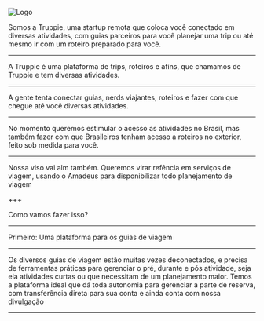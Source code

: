 ![Logo](https://truppie.com/assets/logo-flat-8815ef3639e143731f00922704c9fa09d5fc311e5433207cf6e8ca136d4edf32.png)

Somos a Truppie, uma startup remota que coloca você conectado em diversas atividades, com guias parceiros para você planejar uma trip ou até mesmo ir com um roteiro preparado para você.

---

A Truppie é uma plataforma de trips, roteiros e afins, que chamamos de Truppie e tem diversas atividades.

---

A gente tenta conectar guias, nerds viajantes, roteiros e fazer com que chegue até você diversas atividades.

---

No momento queremos estimular o acesso as atividades no Brasil, mas também fazer com que Brasileiros tenham acesso a roteiros no exterior, feito sob medida para você.

---

Nossa viso vai alm também. Queremos virar refência em serviços de viagem, usando o Amadeus para disponibilizar todo planejamento de viagem

+++

Como vamos fazer isso?

---

Primeiro: Uma plataforma para os guias de viagem

---

Os diversos guias de viagem estão muitas vezes deconectados, e precisa de ferramentas práticas para gerenciar o pré, durante e pós atividade, seja ela atividades curtas ou que necessitam de um planejamento maior. Temos a plataforma ideal que dá toda autonomia para gerenciar a parte de reserva, com transferência direta para sua conta e ainda conta com nossa divulgação

---



